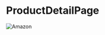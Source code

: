 # ProductDetailPage
![Amazon](https://user-images.githubusercontent.com/42185028/92374801-e06ff280-f11d-11ea-8652-0b9988fab63b.PNG)
